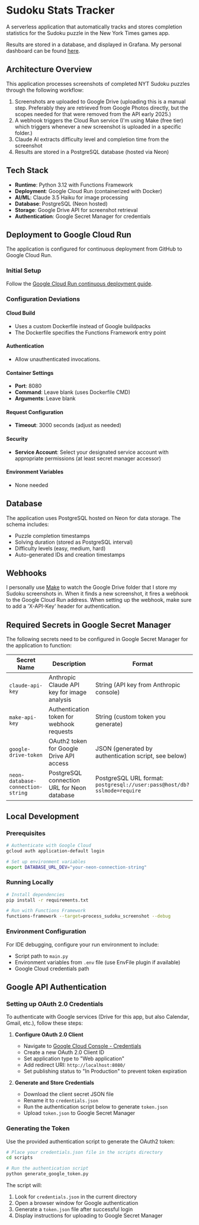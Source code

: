 # Sudoku Stats Tracker

A serverless application that automatically tracks and stores completion statistics for the Sudoku puzzle in the New York Times games app. 

Results are stored in a database, and displayed in Grafana. My personal dashboard can be found [here](https://sudokutracker.grafana.net/public-dashboards/021f11e0932e4ed6b98887bf008fc8de). 

## Architecture Overview

This application processes screenshots of completed NYT Sudoku puzzles through the following workflow:
1. Screenshots are uploaded to Google Drive (uploading this is a manual step. Preferably they are retrieved from Google Photos directly, but the scopes needed for that were removed from the API early 2025.)
2. A webhook triggers the Cloud Run service (I'm using Make (free tier) which triggers whenever a new screenshot is uploaded in a specific folder.)
3. Claude AI extracts difficulty level and completion time from the screenshot
4. Results are stored in a PostgreSQL database (hosted via Neon)

## Tech Stack

- **Runtime**: Python 3.12 with Functions Framework
- **Deployment**: Google Cloud Run (containerized with Docker)
- **AI/ML**: Claude 3.5 Haiku for image processing
- **Database**: PostgreSQL (Neon hosted)
- **Storage**: Google Drive API for screenshot retrieval
- **Authentication**: Google Secret Manager for credentials

## Deployment to Google Cloud Run

The application is configured for continuous deployment from GitHub to Google Cloud Run.

### Initial Setup

Follow the [Google Cloud Run continuous deployment guide](https://cloud.google.com/run/docs/quickstarts/deploy-continuously).

### Configuration Deviations

#### Cloud Build
- Uses a custom Dockerfile instead of Google buildpacks
- The Dockerfile specifies the Functions Framework entry point

#### Authentication
- Allow unauthenticated invocations. 

#### Container Settings
- **Port**: 8080
- **Command**: Leave blank (uses Dockerfile CMD)
- **Arguments**: Leave blank

#### Request Configuration
- **Timeout**: 3000 seconds (adjust as needed)

#### Security
- **Service Account**: Select your designated service account with appropriate permissions (at least secret manager accessor)

#### Environment Variables
- None needed

## Database

The application uses PostgreSQL hosted on Neon for data storage. The schema includes:
- Puzzle completion timestamps
- Solving duration (stored as PostgreSQL interval)
- Difficulty levels (easy, medium, hard)
- Auto-generated IDs and creation timestamps

## Webhooks

I personally use [Make](https://www.make.com/en) to watch the Google Drive folder that I store my
Sudoku screenshots in. When it finds a new screenshot, it fires a webhook to the Google Cloud Run
address. When setting up the webhook, make sure to add a 'X-API-Key' header for authentication.

## Required Secrets in Google Secret Manager

The following secrets need to be configured in Google Secret Manager for the application to function:

| Secret Name | Description | Format                                                                  |
|------------|-------------|-------------------------------------------------------------------------|
| `claude-api-key` | Anthropic Claude API key for image analysis | String (API key from Anthropic console)                                 |
| `make-api-key` | Authentication token for webhook requests | String (custom token you generate)                                      |
| `google-drive-token` | OAuth2 token for Google Drive API access | JSON (generated by authentication script, see below)                    |
| `neon-database-connection-string` | PostgreSQL connection URL for Neon database | PostgreSQL URL format: `postgresql://user:pass@host/db?sslmode=require` |

## Local Development

### Prerequisites
```bash
# Authenticate with Google Cloud
gcloud auth application-default login

# Set up environment variables
export DATABASE_URL_DEV="your-neon-connection-string"
```

### Running Locally
```bash
# Install dependencies
pip install -r requirements.txt

# Run with Functions Framework
functions-framework --target=process_sudoku_screenshot --debug
```

### Environment Configuration
For IDE debugging, configure your run environment to include:
- Script path to `main.py`
- Environment variables from `.env` file (use EnvFile plugin if available)
- Google Cloud credentials path 

## Google API Authentication

### Setting up OAuth 2.0 Credentials

To authenticate with Google services (Drive for this app, but also Calendar, Gmail, etc.), follow 
these steps:

1. **Configure OAuth 2.0 Client**
   - Navigate to [Google Cloud Console - Credentials](https://console.cloud.google.com/apis/credentials)
   - Create a new OAuth 2.0 Client ID
   - Set application type to "Web application"
   - Add redirect URI: `http://localhost:8080/`
   - Set publishing status to "In Production" to prevent token expiration

2. **Generate and Store Credentials**
   - Download the client secret JSON file
   - Rename it to `credentials.json`
   - Run the authentication script below to generate `token.json`
   - Upload `token.json` to Google Secret Manager

### Generating the Token

Use the provided authentication script to generate the OAuth2 token:

```bash
# Place your credentials.json file in the scripts directory
cd scripts

# Run the authentication script
python generate_google_token.py
```

The script will:
1. Look for `credentials.json` in the current directory
2. Open a browser window for Google authentication
3. Generate a `token.json` file after successful login
4. Display instructions for uploading to Google Secret Manager